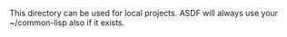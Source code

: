 This directory can be used for local projects. ASDF will always use your ~/common-lisp
also if it exists. 
